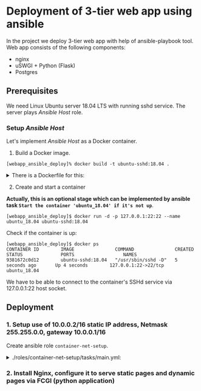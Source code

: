 # Deployment of 3-tier web app using ansible

In the project we deploy 3-tier web app with help of ansible-playbook tool. Web app consists of the following components:
* nginx
* uSWGI + Python (Flask)
* Postgres

## Prerequisites

We need Linux Ubuntu server 18.04 LTS with running sshd service. The server plays *Ansible Host* role.

### Setup *Ansible Host*

Let's implement *Ansible Host* as a Docker container.
1. Build a Docker image.

```
[webapp_ansible_deploy]% docker build -t ubuntu-sshd:18.04 .
```
<details>
  <summary>There is a Dockerfile for this:</summary>

```dockerfile
# Base image
FROM ubuntu:18.04

# Install packets
RUN apt-get update && apt-get install -y python openssh-server

# To set up SSHd service in a container
RUN mkdir /var/run/sshd
RUN echo 'root:secret' | chpasswd
RUN sed -i 's/PermitRootLogin prohibit-password/PermitRootLogin yes/' /etc/ssh/sshd_config

# SSH login fix. Otherwise user is kicked off after login
RUN sed 's@session\s*required\s*pam_loginuid.so@session optional pam_loginuid.so@g' -i /etc/pam.d/sshd

ENV NOTVISIBLE "in users profile"
RUN echo "export VISIBLE=now" >> /etc/profile

EXPOSE 22

CMD ["/usr/sbin/sshd", "-D"]
```
</details>

2. Create and start a container

**Actually, this is an optional stage which can be implemented by ansible task `Start the container 'ubuntu_18.04' if it's not up`**.

```
[webapp_ansible_deploy]$ docker run -d -p 127.0.0.1:22:22 --name ubuntu_18.04 ubuntu-sshd:18.04
```

Check if the container is up:
```
[webapp_ansible_deploy]$ docker ps
CONTAINER ID        IMAGE               COMMAND               CREATED             STATUS              PORTS                  NAMES
9381672c0d12        ubuntu-sshd:18.04   "/usr/sbin/sshd -D"   5 seconds ago       Up 4 seconds        127.0.0.1:22->22/tcp   ubuntu_18.04
```
We have to be able to connect to the container's SSHd service via 127.0.0.1:22 host socket.

## Deployment

### 1. Setup use of 10.0.0.2/16 static IP address, Netmask 255.255.0.0, gateway 10.0.0.1/16
Create ansible role `container-net-setup`.
<details>
  <summary>./roles/container-net-setup/tasks/main.yml:</summary>

```yaml
---
- name: Create the network 10.0.0.0/16
  docker_network:
    name: network-10.0.0.0_16
    ipam_config:
      - subnet: 10.0.0.0/16
        gateway: 10.0.0.1

- name: Start the container 'ubuntu_18.04' if it's not up
  docker_container:
    # The container 'ubuntu_18.04' should be existed and started.
    # If it doesn't exist then create it using ubuntu-sshd:18.04 image and start.
    name: ubuntu_18.04
    image: ubuntu-sshd:18.04
    published_ports: 127.0.0.1:22:22
    state: started

- name: Assign the ip 10.0.0.2 and connect the container to the network
  docker_container:
    name: ubuntu_18.04
    networks:
      - name: network-10.0.0.0_16
        ipv4_address: "10.0.0.2"
    state: started
    # Suppress DEPRECATION WARNING
    networks_cli_compatible: yes
```
</details>

### 2. Install Nginx, configure it to serve static pages and dynamic pages via FCGI (python application)


